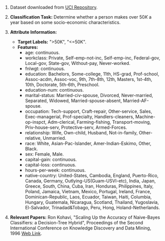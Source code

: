 1. Dataset downloaded from [UCI Repository](https://archive.ics.uci.edu/ml/datasets/adult).
2. **Classification Task:** Determine whether a person makes over $50K$ a year based on some socio-economic characteristics.
3. **Attribute Information:**
    - **Target Labels:** ">50K", "<=50K".
    - **Features:**
      - age: continuous.
      - workclass: Private, Self-emp-not-inc, Self-emp-inc, Federal-gov, Local-gov, State-gov, Without-pay, Never-worked.
      - fnlwgt: continuous.
      - education: Bachelors, Some-college, 11th, HS-grad, Prof-school, Assoc-acdm, Assoc-voc, 9th, 7th-8th, 12th, Masters, 1st-4th, 10th, Doctorate, 5th-6th, Preschool.
      - education-num: continuous.
      - marital-status: Married-civ-spouse, Divorced, Never-married, Separated, Widowed, Married-spouse-absent, Married-AF-spouse.
      - occupation: Tech-support, Craft-repair, Other-service, Sales, Exec-managerial, Prof-specialty, Handlers-cleaners, Machine-op-inspct, Adm-clerical, Farming-fishing, Transport-moving, Priv-house-serv, Protective-serv, Armed-Forces.
      - relationship: Wife, Own-child, Husband, Not-in-family, Other-relative, Unmarried.
      - race: White, Asian-Pac-Islander, Amer-Indian-Eskimo, Other, Black.
      - sex: Female, Male.
      - capital-gain: continuous.
      - capital-loss: continuous.
      - hours-per-week: continuous.
      - native-country: United-States, Cambodia, England, Puerto-Rico, Canada, Germany, Outlying-US(Guam-USVI-etc), India, Japan, Greece, South, China, Cuba, Iran, Honduras, Philippines, Italy, Poland, Jamaica, Vietnam, Mexico, Portugal, Ireland, France, Dominican-Republic, Laos, Ecuador, Taiwan, Haiti, Columbia, Hungary, Guatemala, Nicaragua, Scotland, Thailand, Yugoslavia, El-Salvador, Trinadad&Tobago, Peru, Hong, Holand-Netherlands. 
    
4. **Relevant Papers:** Ron Kohavi, "Scaling Up the Accuracy of Naive-Bayes Classifiers: a Decision-Tree Hybrid", Proceedings of the Second International Conference on Knowledge Discovery and Data Mining, 1996
[Web Link](http://robotics.stanford.edu/~ronnyk/nbtree.pdf).
